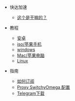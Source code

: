 
  
* 快达加速

  * [这个是干嘛的？](/README.md)



* 教程

  * [安卓](/android/README.md)
  * [iso/苹果手机](/ios/README.md)
  * [windows](/windows/README.md)
  * [Mac/苹果电脑](/mac/)
  * [Linux](/linux/)
  
  
* 指南

  * [如何订阅](/help/subscribe)
  * [Proxy SwitchyOmega 配置](/help/switchyOmega)
  * [Telegram下载](/help/telegram)
